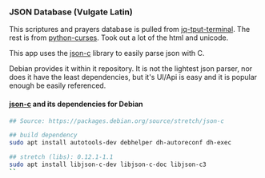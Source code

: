 ### JSON Database (Vulgate Latin)

This scriptures and prayers database is pulled from [jq-tput-terminal](https://github.com/mezcel/jq-tput-terminal). The rest is from [python-curses](https://github.com/mezcel/python-curses). Took out a lot of the html and unicode.

This app uses the [json-c](https://github.com/json-c/json-c) library to easily parse json with C.

Debian provides it within it repository. It is not the lightest json parser, nor does it have the least dependencies, but it's UI/Api is easy and it is popular enough be easily referenced.

#### [json-c](https://packages.debian.org/source/stretch/json-c) and its dependencies for Debian

```sh
## Source: https://packages.debian.org/source/stretch/json-c

## build dependency
sudo apt install autotools-dev debhelper dh-autoreconf dh-exec

## stretch (libs): 0.12.1-1.1
sudo apt install libjson-c-dev libjson-c-doc libjson-c3
``
